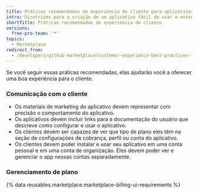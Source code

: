 ```yaml
---
title: Práticas recomendadas de experiência do cliente para aplicativos
intro: Diretrizes para a criação de um aplicativo fácil de usar e entender.
shortTitle: Práticas recomendadas de experiência do cliente
versions:
  free-pro-team: '*'
topics:
  - Marketplace
redirect_from:
  - /developers/github-marketplace/customer-experience-best-practices-for-apps
---
```


Se você seguir essas práticas recomendadas, elas ajudarão você a oferecer uma boa experiência para o cliente.

### Comunicação com o cliente

- Os materiais de marketing do aplicativo devem representar com precisão o comportamento do aplicativo.
- Os aplicativos devem incluir links para a documentação do usuário que descreve como configurar e usar o aplicativo.
- Os clientes devem ser capazes de ver que tipo de plano eles têm na seção de configurações de cobrança, perfil ou conta do aplicativo.
- Os clientes devem poder instalar e usar seu aplicativo em uma conta pessoal e em uma conta de organização. Eles devem poder ver e gerenciar o app nessas contas separadamente.

### Gerenciamento de plano

{% data reusables.marketplace.marketplace-billing-ui-requirements %}
